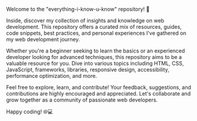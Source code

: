 Welcome to the "everything-i-know-u-know" repository! 🚀

Inside, discover my collection of insights and knowledge on web development. This repository offers a curated mix of resources, guides, code snippets, best practices, and personal experiences I've gathered on my web development journey.

Whether you're a beginner seeking to learn the basics or an experienced developer looking for advanced techniques, this repository aims to be a valuable resource for you. Dive into various topics including HTML, CSS, JavaScript, frameworks, libraries, responsive design, accessibility, performance optimization, and more.

Feel free to explore, learn, and contribute! Your feedback, suggestions, and contributions are highly encouraged and appreciated. Let's collaborate and grow together as a community of passionate web developers.

Happy coding! 🌐💻
